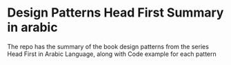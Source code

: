 # Design Patterns Head First Summary in arabic
The repo has the summary of the book design patterns from the series Head First in Arabic Language, along with Code example for each pattern
